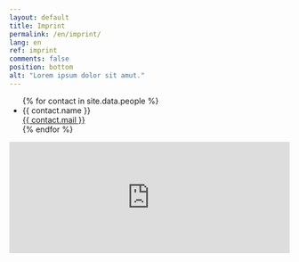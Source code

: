```yaml
---
layout: default
title: Imprint
permalink: /en/imprint/
lang: en
ref: imprint
comments: false
position: bottom
alt: "Lorem ipsum dolor sit amut."
---
```

<ul>
    {% for contact in site.data.people %}
    <li>{{ contact.name }}<br><a href="mailto:{{ contact.mail }}">{{ contact.mail }}</a></li>
    {% endfor %}
</ul>

<iframe style="border: 0; height: 200px; width: 100%;" src="http://piwik.gwdg.de/index.php?module=CoreAdminHome&action=optOut&language=de"></iframe>
